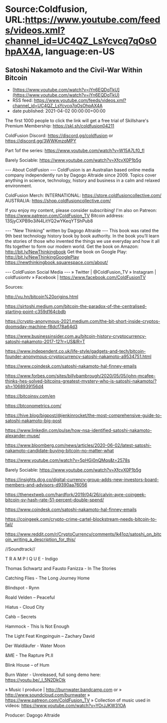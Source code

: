 # Source:Coldfusion, URL:https://www.youtube.com/feeds/videos.xml?channel_id=UC4QZ_LsYcvcq7qOsOhpAX4A, language:en-US

## Satoshi Nakamoto and the Civil-War Within Bitcoin
 - [https://www.youtube.com/watch?v=iYn6EQDqTkU](https://www.youtube.com/watch?v=iYn6EQDqTkU)
 - RSS feed: https://www.youtube.com/feeds/videos.xml?channel_id=UC4QZ_LsYcvcq7qOsOhpAX4A
 - date published: 2021-04-02 00:00:00+00:00

The first 1000 people to click the link will get a free trial of Skillshare's Premium Membership: https://skl.sh/coldfusion04211

ColdFusion Discord: https://discord.gg/coldfusion or https://discord.gg/3WWKmzqMPY

Part 1of the series: https://www.youtube.com/watch?v=W15A7Lf0_fI

Barely Sociable: https://www.youtube.com/watch?v=XfcvX0P1b5g

--- About ColdFusion ---
ColdFusion is an Australian based online media company independently run by Dagogo Altraide since 2009. Topics cover anything in science, technology, history and business in a calm and relaxed environment. 

ColdFusion Merch:
INTERNATIONAL: https://store.coldfusioncollective.com/
AUSTRALIA: https://shop.coldfusioncollective.com/

If you enjoy my content, please consider subscribing!
I'm also on Patreon: https://www.patreon.com/ColdFusion_TV
Bitcoin address: 13SjyCXPB9o3iN4LitYQ2wYKeqYTShPub8

--- "New Thinking" written by Dagogo Altraide ---
This book was rated the 9th best technology history book by book authority.
In the book you’ll learn the stories of those who invented the things we use everyday and how it all fits together to form our modern world.
Get the book on Amazon: http://bit.ly/NewThinkingbook
Get the book on Google Play: http://bit.ly/NewThinkingGooglePlay
https://newthinkingbook.squarespace.com/about/

--- ColdFusion Social Media ---
» Twitter | @ColdFusion_TV
» Instagram | coldfusiontv
» Facebook | https://www.facebook.com/ColdFusionTV

Sources:

http://vu.hn/bitcoin%20origins.html

https://sirtoshi.medium.com/bitcoin-the-paradox-of-the-centralised-starting-point-c359d164cbdb

https://crypto-anonymous-2021.medium.com/the-bit-short-inside-cryptos-doomsday-machine-f8dcf78a64d3

https://www.businessinsider.com.au/bitcoin-history-cryptocurrency-satoshi-nakamoto-2017-12?r=US&IR=T

https://www.independent.co.uk/life-style/gadgets-and-tech/bitcoin-founder-anonymous-cryptocurrency-satoshi-nakamoto-a9534751.html

https://www.coindesk.com/satoshi-nakamoto-hal-finney-emails

https://www.forbes.com/sites/billybambrough/2020/05/05/john-mcafee-thinks-hes-solved-bitcoins-greatest-mystery-who-is-satoshi-nakamoto/?sh=1068939156d4

https://bitcoinsv.com/en

https://btconometrics.com/

https://hive.blog/bigpost/@jenkinrocket/the-most-comprehensive-guide-to-satoshi-nakamoto-big-post

https://www.linkedin.com/pulse/how-nsa-identified-satoshi-nakamoto-alexander-muse/

https://www.bloomberg.com/news/articles/2020-06-02/latest-satoshi-nakamoto-candidate-buying-bitcoin-no-matter-what

https://www.youtube.com/watch?v=5pHGi0nQMqs&t=2578s

Barely Sociable: https://www.youtube.com/watch?v=XfcvX0P1b5g

https://insights.dcg.co/digital-currency-group-adds-new-investors-board-members-and-advisors-d9390aa76056

https://thenextweb.com/hardfork/2019/04/26/calvin-ayre-coingeek-bitcoin-sv-hash-rate-51-percent-double-spend/


https://www.coindesk.com/satoshi-nakamoto-hal-finney-emails

https://coingeek.com/crypto-crime-cartel-blockstream-needs-bitcoin-to-fail/

https://www.reddit.com/r/CryptoCurrency/comments/lk41oz/satoshi_on_bitcoin_writing_a_description_for_this/


//Soundtrack//

T R A M P I Q U E - Indigo

Thomas Schwartz and Fausto Fanizza - In The Stories

Catching Flies - The Long Journey Home

Blindspot - Rynn

Roald Velden – Peaceful

Hiatus - Cloud City

Cahb – Secrets

Hammock - This Is Not Enough

The Light Feat Kingpinguin – Zachary David

Der Waldläufer - Water Moon

&ME - The Rapture Pt.II

Blink House – of Hum

Burn Water - Unreleased, full song demo here: https://youtu.be/_l_5N2DkCtk

» Music I produce | http://burnwater.bandcamp.com or 
» http://www.soundcloud.com/burnwater
» https://www.patreon.com/ColdFusion_TV
» Collection of music used in videos: https://www.youtube.com/watch?v=YOrJJKW31OA

Producer: Dagogo Altraide

